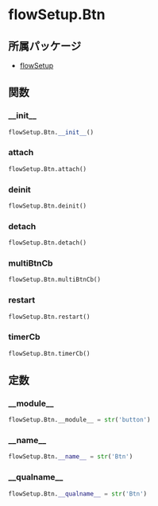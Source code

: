 # flowSetup.Btn

## 所属パッケージ
- [flowSetup](../../module/flowSetup)

## 関数

### \_\_init\_\_
```python
flowSetup.Btn.__init__()
```

### attach
```python
flowSetup.Btn.attach()
```

### deinit
```python
flowSetup.Btn.deinit()
```

### detach
```python
flowSetup.Btn.detach()
```

### multiBtnCb
```python
flowSetup.Btn.multiBtnCb()
```

### restart
```python
flowSetup.Btn.restart()
```

### timerCb
```python
flowSetup.Btn.timerCb()
```

## 定数

### \_\_module\_\_
```python
flowSetup.Btn.__module__ = str('button')
```

### \_\_name\_\_
```python
flowSetup.Btn.__name__ = str('Btn')
```

### \_\_qualname\_\_
```python
flowSetup.Btn.__qualname__ = str('Btn')
```
